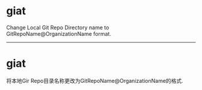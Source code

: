 # giat
Change Local Git Repo Directory name to GitRepoName@OrganizationName format.

---
# giat
将本地Gir Repo目录名称更改为GitRepoName@OrganizationName的格式.
